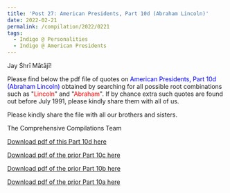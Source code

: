 ```yaml
---
title: 'Post 27: American Presidents, Part 10d (Abraham Lincoln)'
date: 2022-02-21
permalink: /compilation/2022/0221
tags:
  - Indigo @ Personalities
  - Indigo @ American Presidents
---
```

Jay Śhrī Mātājī!

Please find below the pdf file of quotes on <font color="blue">American Presidents, Part 10d (Abraham Lincoln)</font> obtained by searching for all possible root combinations such as "<font color="red">Lincoln</font>" and "<font color="red">Abraham</font>". If by chance extra such quotes are found out before July 1991, please kindly share them with all of us.<br>

Please kindly share the file with all our brothers and sisters.  

The Comprehensive Compilations Team

[Download pdf of this Part 10d here](http://seven-teams.github.io/files/American_Presidents_Part_10d_Abraham_Lincoln.pdf)

[Download pdf of the prior Part 10c here](http://seven-teams.github.io/files/American_Presidents_Part_10c_Abraham_Lincoln.pdf)

[Download pdf of the prior Part 10b here](http://seven-teams.github.io/files/American_Presidents_Part_10b_Abraham_Lincoln.pdf)

[Download pdf of the prior Part 10a here](http://seven-teams.github.io/files/American_Presidents_Part_10a_Abraham_Lincoln.pdf)